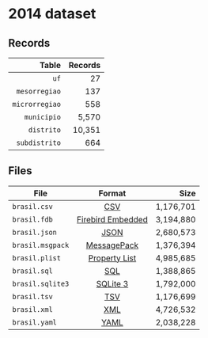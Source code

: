 # 2014 dataset

## Records

|          Table | Records |
| --------------:| -------:|
|           `uf` |      27 |
|  `mesorregiao` |     137 |
| `microrregiao` |     558 |
|    `municipio` |   5,570 |
|     `distrito` |  10,351 |
|  `subdistrito` |     664 |

## Files

| File             | Format                                                                                 |      Size |
| ---------------- |:--------------------------------------------------------------------------------------:| ---------:|
| `brasil.csv`     | [CSV](https://en.wikipedia.org/wiki/Comma-separated_values)                            | 1,176,701 |
| `brasil.fdb`     | [Firebird Embedded](https://en.wikipedia.org/wiki/Embedded_database#Firebird_Embedded) | 3,194,880 |
| `brasil.json`    | [JSON](https://en.wikipedia.org/wiki/JSON)                                             | 2,680,573 |
| `brasil.msgpack` | [MessagePack](https://en.wikipedia.org/wiki/MessagePack)                               | 1,376,394 |
| `brasil.plist`   | [Property List](https://en.wikipedia.org/wiki/Property_list)                           | 4,985,685 |
| `brasil.sql`     | [SQL](https://en.wikipedia.org/wiki/SQL)                                               | 1,388,865 |
| `brasil.sqlite3` | [SQLite 3](https://en.wikipedia.org/wiki/SQLite)                                       | 1,792,000 |
| `brasil.tsv`     | [TSV](https://en.wikipedia.org/wiki/Tab-separated_values)                              | 1,176,699 |
| `brasil.xml`     | [XML](https://en.wikipedia.org/wiki/XML)                                               | 4,726,532 |
| `brasil.yaml`    | [YAML](https://en.wikipedia.org/wiki/YAML)                                             | 2,038,228 |
